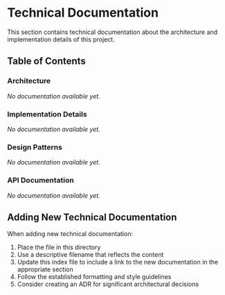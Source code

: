 # Technical Documentation

This section contains technical documentation about the architecture and implementation details of this project.

## Table of Contents

### Architecture

*No documentation available yet.*

### Implementation Details

*No documentation available yet.*

### Design Patterns

*No documentation available yet.*

### API Documentation

*No documentation available yet.*

## Adding New Technical Documentation

When adding new technical documentation:

1. Place the file in this directory
2. Use a descriptive filename that reflects the content
3. Update this index file to include a link to the new documentation in the appropriate section
4. Follow the established formatting and style guidelines
5. Consider creating an ADR for significant architectural decisions

